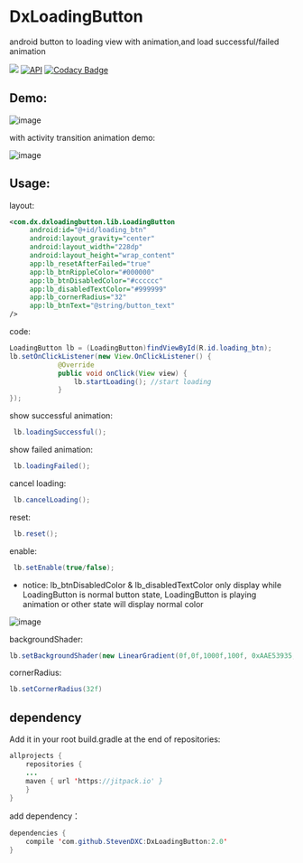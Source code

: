 # DxLoadingButton

android button to loading view with animation,and load successful/failed animation


[![](https://jitpack.io/v/StevenDXC/DxLoadingButton.svg)](https://jitpack.io/#StevenDXC/DxLoadingButton)
[![API](https://img.shields.io/badge/API-16%2B-brightgreen.svg?style=flat)](https://android-arsenal.com/api?level=16)
[![Codacy Badge](https://api.codacy.com/project/badge/Grade/3a594b0963ba4d3b9fab95b6f429032d)](https://www.codacy.com/app/StevenDXC/DxLoadingButton?utm_source=github.com&amp;utm_medium=referral&amp;utm_content=StevenDXC/DxLoadingButton&amp;utm_campaign=Badge_Grade)

Demo:
---
   
![image](https://github.com/StevenDXC/DxLoadingButton/blob/master/image/loadingButton.gif)

with activity transition animation demo:

![image](https://github.com/StevenDXC/DxLoadingButton/blob/master/image/loadingButton2.gif)

Usage:
---

layout:

```xml
<com.dx.dxloadingbutton.lib.LoadingButton
     android:id="@+id/loading_btn"
     android:layout_gravity="center"
     android:layout_width="228dp"
     android:layout_height="wrap_content"
     app:lb_resetAfterFailed="true"
     app:lb_btnRippleColor="#000000"
     app:lb_btnDisabledColor="#cccccc"
     app:lb_disabledTextColor="#999999"
     app:lb_cornerRadius="32"
     app:lb_btnText="@string/button_text" 					    
/>
```
code:

```java
LoadingButton lb = (LoadingButton)findViewById(R.id.loading_btn);
lb.setOnClickListener(new View.OnClickListener() {
            @Override
            public void onClick(View view) {
                lb.startLoading(); //start loading 
            }
});
```
show successful animation:

```java
 lb.loadingSuccessful();
```
show failed animation:

```java
 lb.loadingFailed();
```
cancel loading:

```java
 lb.cancelLoading();
```

reset:

```java
 lb.reset();
```

enable:

```java
 lb.setEnable(true/false); 
```
* notice: lb_btnDisabledColor & lb_disabledTextColor only display while LoadingButton is normal button state, LoadingButton is playing animation or other state will display normal color

   
![image](https://github.com/StevenDXC/DxLoadingButton/blob/master/image/loadingButton_shader.jpg)

backgroundShader:

```java
lb.setBackgroundShader(new LinearGradient(0f,0f,1000f,100f, 0xAAE53935, 0xAAFF5722, Shader.TileMode.CLAMP););
```
cornerRadius:

```java
lb.setCornerRadius(32f)
```


dependency
---
Add it in your root build.gradle at the end of repositories:

```java
allprojects {
    repositories {
	...
	maven { url 'https://jitpack.io' }
    }
}
```
add dependency：

```java
dependencies {
    compile 'com.github.StevenDXC:DxLoadingButton:2.0'
}
```
